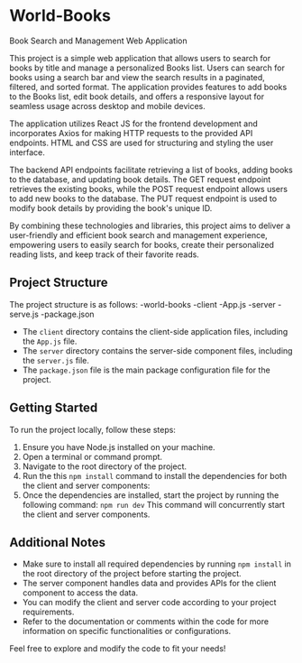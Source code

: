 # World-Books

Book Search and Management Web Application

This project is a simple web application that allows users to search for books by title and manage a personalized Books list. Users can search for books using a search bar and view the search results in a paginated, filtered, and sorted format. The application provides features to add books to the Books list, edit book details, and offers a responsive layout for seamless usage across desktop and mobile devices.

The application utilizes React JS for the frontend development and incorporates Axios for making HTTP requests to the provided API endpoints. HTML and CSS are used for structuring and styling the user interface.

The backend API endpoints facilitate retrieving a list of books, adding books to the database, and updating book details. The GET request endpoint retrieves the existing books, while the POST request endpoint allows users to add new books to the database. The PUT request endpoint is used to modify book details by providing the book's unique ID.

By combining these technologies and libraries, this project aims to deliver a user-friendly and efficient book search and management experience, empowering users to easily search for books, create their personalized reading lists, and keep track of their favorite reads.

## Project Structure

The project structure is as follows:
-world-books
    -client
       -App.js
    -server
       -serve.js
  -package.json


- The `client` directory contains the client-side application files, including the `App.js` file.
- The `server` directory contains the server-side component files, including the `server.js` file.
- The `package.json` file is the main package configuration file for the project.

## Getting Started

To run the project locally, follow these steps:

1. Ensure you have Node.js installed on your machine.
2. Open a terminal or command prompt.
3. Navigate to the root directory of the project.
4. Run the this `npm install` command to install the dependencies for both the client and server components:
5. Once the dependencies are installed, start the project by running the following command:
   `npm run dev`
This command will concurrently start the client and server components.

## Additional Notes

- Make sure to install all required dependencies by running `npm install` in the root directory of the project before starting the project.
- The server component handles data and provides APIs for the client component to access the data.
- You can modify the client and server code according to your project requirements.
- Refer to the documentation or comments within the code for more information on specific functionalities or configurations.

Feel free to explore and modify the code to fit your needs!

